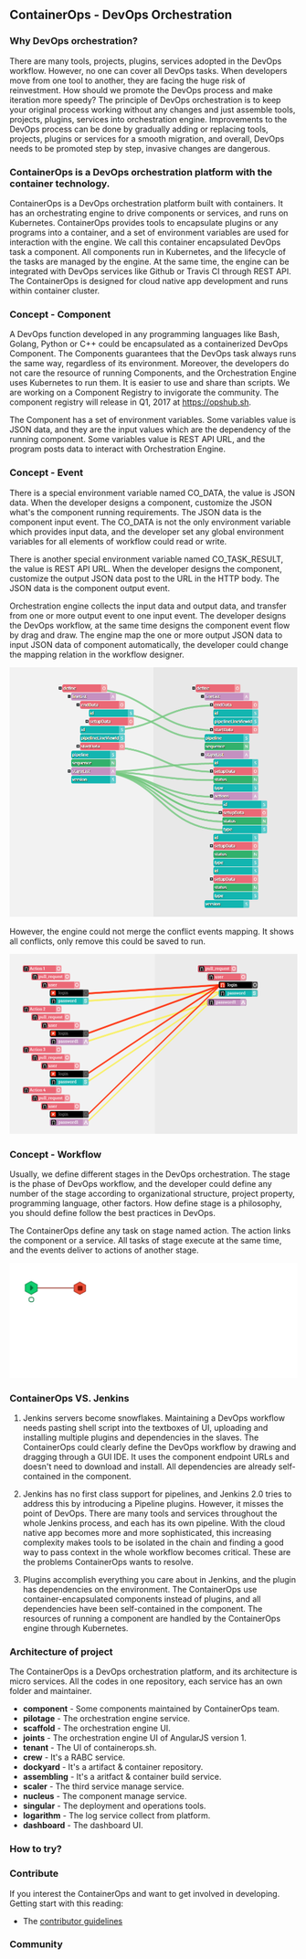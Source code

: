## ContainerOps - DevOps Orchestration

### Why DevOps orchestration?

There are many tools, projects, plugins, services adopted in the DevOps workflow. However, no one can cover all DevOps tasks. When developers move from one tool to another, they are facing the huge risk of reinvestment. How should we promote the DevOps process and make iteration more speedy? The principle of DevOps orchestration is to keep your original process working without any changes and just assemble tools, projects, plugins, services into orchestration engine. Improvements to the DevOps process can be done by gradually adding or replacing tools, projects, plugins or services for a smooth migration, and overall, DevOps needs to be promoted step by step, invasive changes are dangerous.

### ContainerOps is a DevOps orchestration platform with the container technology.

ContainerOps is a DevOps orchestration platform built with containers. It has an orchestrating engine to drive components or services, and runs on Kubernetes. ContainerOps provides tools to encapsulate plugins or any programs into a container, and a set of environment variables are used for interaction with the engine. We call this container encapsulated DevOps task a component. All components run in Kubernetes, and the lifecycle of the tasks are managed by the engine. At the same time, the engine can be integrated with DevOps services like Github or Travis CI through REST API. The ContainerOps is designed for cloud native app development and runs within container cluster.

### Concept - Component 

A DevOps function developed in any programming languages like Bash, Golang, Python or C++ could be encapsulated as a containerized DevOps Component. The Components guarantees that the DevOps task always runs the same way, regardless of its environment. Moreover, the developers do not care the resource of running Components, and the Orchestration Engine uses Kubernetes to run them. It is easier to use and share than scripts. We are working on a Component Registry to invigorate the community. The component registry will release in Q1, 2017 at https://opshub.sh. 

The Component has a set of environment variables. Some variables value is JSON data, and they are the input values which are the dependency of the running component. Some variables value is REST API URL, and the program posts data to interact with Orchestration Engine. 

### Concept - Event

There is a special environment variable named CO_DATA, the value is JSON data. When the developer designs a component, customize the JSON what's the component running requirements. The JSON data is the component input event. The CO_DATA is not the only environment variable which provides input data, and the developer set any global environment variables for all elements of workflow could read or write.

There is another special environment variable named CO_TASK_RESULT, the value is REST API URL. When the developer designs the component, customize the output JSON data post to the URL in the HTTP body. The JSON data is the component output event.

Orchestration engine collects the input data and output data, and transfer from one or more output event to one input event. The developer designs the DevOps workflow, at the same time designs the component event flow by drag and draw. The engine map the one or more output JSON data to input JSON data of component automatically, the developer could change the mapping relation in the workflow designer.

![Event Linking](docs/images/event-link.jpg)

However, the engine could not merge the conflict events mapping. It shows all conflicts, only remove this could be saved to run.

![Event Conflict](docs/images/event-conflict.jpg)

### Concept - Workflow

Usually, we define different stages in the DevOps orchestration. The stage is the phase of DevOps workflow, and the developer could define any number of the stage according to organizational structure, project property, programming language, other factors. How define stage is a philosophy, you should define follow the best practices in DevOps.

The ContainerOps define any task on stage named action. The action links the component or a service. All tasks of stage execute at the same time, and the events deliver to actions of another stage.

![Workflow Running](docs/images/workflow-running.gif)

### ContainerOps VS. Jenkins

1. Jenkins servers become snowflakes. Maintaining a DevOps workflow needs pasting shell script into the textboxes of UI, uploading and installing multiple plugins and dependencies in the slaves. The ContainerOps could clearly define the DevOps workflow by drawing and dragging through a GUI IDE. It uses the component endpoint URLs and doesn't need to download and install. All dependencies are already self-contained in the component.

2. Jenkins has no first class support for pipelines, and Jenkins 2.0 tries to address this by introducing a Pipeline plugins. However, it misses the point of DevOps. There are many tools and services throughout the whole Jenkins process, and each has its own pipeline. With the cloud native app becomes more and more sophisticated, this increasing complexity makes tools to be isolated in the chain and finding a good way to pass context in the whole workflow becomes critical. These are the problems ContainerOps wants to resolve.

3. Plugins accomplish everything you care about in Jenkins, and the plugin has dependencies on the environment. The ContainerOps use container-encapsulated components instead of plugins, and all dependencies have been self-contained in the component. The resources of running a component are handled by the ContainerOps engine through Kubernetes.

### Architecture of project

The ContainerOps is a DevOps orchestration platform, and its architecture is micro services. All the codes in one repository, each service has an own folder and maintainer.

* **component** - Some components maintained by ContainerOps team.
* **pilotage** - The orchestration engine service.
* **scaffold** - The orchestration engine UI.
* **joints** - The orchestration engine UI of AngularJS version 1. 
* **tenant** - The UI of containerops.sh.
* **crew** - It's a RABC service.
* **dockyard** - It's a artifact & container repository.
* **assembling** - It's a aritfact & container build service.
* **scaler** - The third service manage service.
* **nucleus** - The component manage service.
* **singular** - The deployment and operations tools.
* **logarithm** - The log service collect from platform.
* **dashboard** - The dashboard UI.

### How to try?

### Contribute

If you interest the ContainerOps and want to get involved in developing. Getting start with this reading: 

* The [contributor guidelines](CONTRIBUTING.md)

### Community